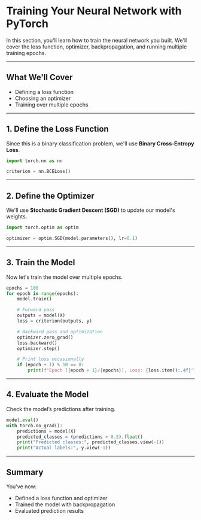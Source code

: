 # Training Your Neural Network with PyTorch

In this section, you'll learn how to train the neural network you built. We'll cover the loss function, optimizer,
backpropagation, and running multiple training epochs.

---

## What We'll Cover

* Defining a loss function
* Choosing an optimizer
* Training over multiple epochs

---

## 1. Define the Loss Function

Since this is a binary classification problem, we'll use **Binary Cross-Entropy Loss**.

```python
import torch.nn as nn

criterion = nn.BCELoss()
```

---

## 2. Define the Optimizer

We'll use **Stochastic Gradient Descent (SGD)** to update our model's weights.

```python
import torch.optim as optim

optimizer = optim.SGD(model.parameters(), lr=0.1)
```

---

## 3. Train the Model

Now let's train the model over multiple epochs.

```python
epochs = 100
for epoch in range(epochs):
    model.train()

    # Forward pass
    outputs = model(X)
    loss = criterion(outputs, y)

    # Backward pass and optimization
    optimizer.zero_grad()
    loss.backward()
    optimizer.step()

    # Print loss occasionally
    if (epoch + 1) % 10 == 0:
        print(f"Epoch [{epoch + 1}/{epochs}], Loss: {loss.item():.4f}")
```

---

## 4. Evaluate the Model

Check the model’s predictions after training.

```python
model.eval()
with torch.no_grad():
    predictions = model(X)
    predicted_classes = (predictions > 0.5).float()
    print("Predicted classes:", predicted_classes.view(-1))
    print("Actual labels:", y.view(-1))
```

---

## Summary

You've now:

* Defined a loss function and optimizer
* Trained the model with backpropagation
* Evaluated prediction results


